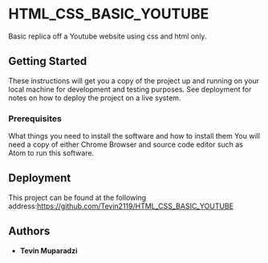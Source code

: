 # HTML_CSS_BASIC_YOUTUBE
Basic replica off a Youtube website using css and html only.

## Getting Started

These instructions will get you a copy of the project up and running on your local machine for development and testing purposes. See deployment for notes on how to deploy the project on a live system.

### Prerequisites

What things you need to install the software and how to install them
You will need a copy of either Chrome Browser and source code editor such as Atom to run this software.

## Deployment

This project can be found at the following address:https://github.com/Tevin2119/HTML_CSS_BASIC_YOUTUBE

## Authors

* **Tevin Muparadzi**

